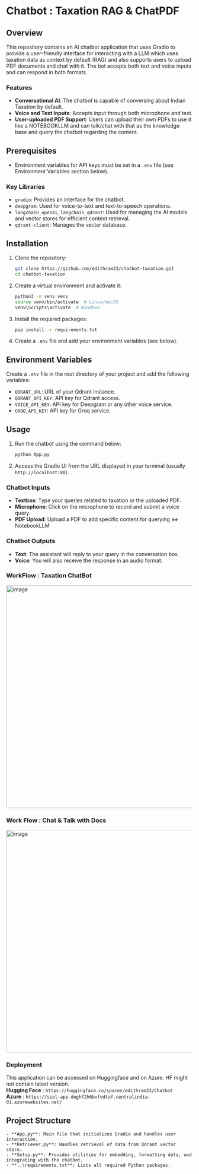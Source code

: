 # Chatbot : Taxation RAG & ChatPDF

## Overview
This repository contains an AI chatbot application that uses Gradio to provide a user-friendly interface for interacting with a LLM which uses taxation data as context by default (RAG) and also supports users to upload PDF documents and chat with it. The bot accepts both text and voice inputs and can respond in both formats.

### Features
- **Conversational AI**: The chatbot is capable of conversing about Indian Taxation by default.
- **Voice and Text Inputs**: Accepts input through both microphone and text.
- **User-uploaded PDF Support**: Users can upload their own PDFs to use it like a NOTEBOOKLLM and can talk/chat with that as the knowledge base and query the chatbot regarding the content.

## Prerequisites
- Environment variables for API keys must be set in a `.env` file (see Environment Variables section below).

### Key Libraries
- `gradio`: Provides an interface for the chatbot.
- `deepgram`: Used for voice-to-text and text-to-speech operations.
- `langchain_openai`, `langchain_qdrant`: Used for managing the AI models and vector stores for efficient context retrieval.
- `qdrant-client`: Manages the vector database.

## Installation

1. Clone the repository:
    ```sh
    git clone https://github.com/edithram23/chatbot-taxation.git
    cd chatbot-taxation
    ```

2. Create a virtual environment and activate it:
    ```sh
    python3 -m venv venv
    source venv/bin/activate  # Linux/macOS
    venv\Scripts\activate  # Windows
    ```

3. Install the required packages:
    ```sh
    pip install -r requirements.txt
    ```

4. Create a `.env` file and add your environment variables (see below).

## Environment Variables
Create a `.env` file in the root directory of your project and add the following variables:
- `QDRANT_URL`: URL of your Qdrant instance.
- `QDRANT_API_KEY`: API key for Qdrant access.
- `VOICE_API_KEY`: API key for Deepgram or any other voice service.
- `GROQ_API_KEY`: API key for Groq service.

## Usage

1. Run the chatbot using the command below:
    ```sh
    python App.py
    ```
2. Access the Gradio UI from the URL displayed in your terminal (usually `http://localhost:80`).

### Chatbot Inputs
- **Textbox**: Type your queries related to taxation or the uploaded PDF.
- **Microphone**: Click on the microphone to record and submit a voice query.
- **PDF Upload**: Upload a PDF to add specific content for querying <=> NotebookLLM

### Chatbot Outputs
- **Text**: The assistant will reply to your query in the conversation box.
- **Voice**: You will also receive the response in an audio format.

### WorkFlow : Taxation ChatBot
<img src="https://github.com/user-attachments/assets/0e28b105-d348-4149-87b6-0bb5907f3037" alt="image" width="600">

### Work Flow : Chat & Talk with Docs
<img src="https://github.com/user-attachments/assets/a4750792-2e44-4807-af7b-7e15951554d5" alt="image" width="600">



### Deployment
This application can be accessed on Huggingface and on Azure.
HF might not contain latest version.<br>
**Hugging Face** : ```https://huggingface.co/spaces/edithram23/Chatbot```<br>
**Azure** : ```https://siel-app-dughf2h6bvfvdtaf.centralindia-01.azurewebsites.net/```

## Project Structure
```
- **App.py**: Main file that initializes Gradio and handles user interaction.
- **Retriever.py**: Handles retrieval of data from Qdrant vector store.
- **Setup.py**: Provides utilities for embedding, formatting data, and integrating with the chatbot.
- **..\requirements.txt**: Lists all required Python packages.
```
